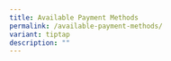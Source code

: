 ```yaml
---
title: Available Payment Methods
permalink: /available-payment-methods/
variant: tiptap
description: ""
---
```

